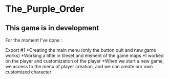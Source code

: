# The_Purple_Order

## This game is in development

For the moment I've done :

  Export #1
    *Creating the main menu (only the button quit and new game works)
    *Working a little in tileset and element of the game maps
    *I worked on the player and customization of the player
    *When we start a new game, we access to the menu of player creation, and we can create our own customized character
